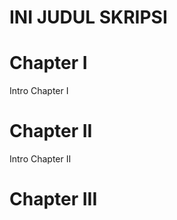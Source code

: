 INI JUDUL SKRIPSI
=================

# Chapter I
Intro Chapter I

# Chapter II
Intro Chapter II

# Chapter III


